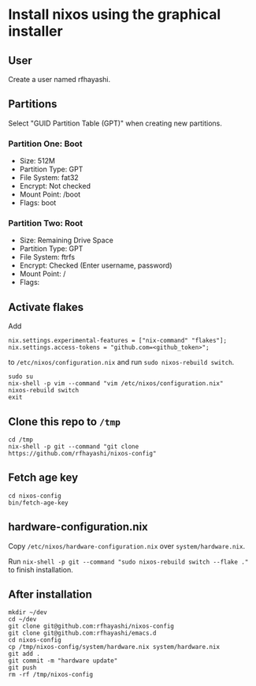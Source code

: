 # Install nixos using the graphical installer

## User

Create a user named rfhayashi.

## Partitions

Select "GUID Partition Table (GPT)" when creating new partitions.

### Partition One: Boot

- Size: 512M
- Partition Type: GPT
- File System: fat32
- Encrypt: Not checked
- Mount Point: /boot
- Flags: boot

### Partition Two: Root

- Size: Remaining Drive Space
- Partition Type: GPT
- File System: ftrfs
- Encrypt: Checked (Enter username, password)
- Mount Point: /
- Flags:

## Activate flakes

Add 

```
nix.settings.experimental-features = ["nix-command" "flakes"];
nix.settings.access-tokens = "github.com=<github_token>";
```

to `/etc/nixos/configuration.nix` and run `sudo nixos-rebuild switch`.

```shell
sudo su
nix-shell -p vim --command "vim /etc/nixos/configuration.nix"
nixos-rebuild switch
exit
```

## Clone this repo to `/tmp`

```shell
cd /tmp
nix-shell -p git --command "git clone https://github.com/rfhayashi/nixos-config"
```

## Fetch age key

```shell
cd nixos-config
bin/fetch-age-key
```

## hardware-configuration.nix

Copy `/etc/nixos/hardware-configuration.nix` over `system/hardware.nix`.

Run `nix-shell -p git --command "sudo nixos-rebuild switch --flake ."` to finish installation.

## After installation

```shell
mkdir ~/dev
cd ~/dev
git clone git@github.com:rfhayashi/nixos-config
git clone git@github.com:rfhayashi/emacs.d
cd nixos-config
cp /tmp/nixos-config/system/hardware.nix system/hardware.nix
git add .
git commit -m "hardware update"
git push
rm -rf /tmp/nixos-config
```
